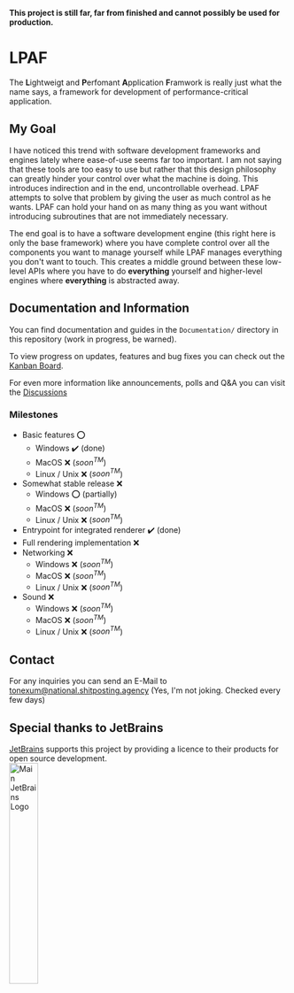**This project is still far, far from finished and cannot possibly be used for production.**

# LPAF
The **L**ightweigt and **P**erfomant **A**pplication **F**ramwork is really just what the name says, a framework for 
development of performance-critical application.

## My Goal
I have noticed this trend with software development frameworks and engines lately where ease-of-use seems far too 
important. I am not saying that these tools are too easy to use but rather that this design philosophy can greatly 
hinder your control over what the machine is doing. This introduces indirection and in the end, uncontrollable overhead. 
LPAF attempts to solve that problem by giving the user as much control as he wants. LPAF can hold your hand on as many 
thing as you want without introducing subroutines that are not immediately necessary. 

The end goal is to have a software development engine (this right here is only the base framework) where you have 
complete control over all the components you want to manage yourself while LPAF manages everything you don't want to 
touch. This creates a middle ground between these low-level APIs where you have to do **everything** yourself and 
higher-level engines where **everything** is abstracted away.

## Documentation and Information
You can find documentation and guides in the `Documentation/` directory in this repository (work in progress, be warned).

To view progress on updates, features and bug fixes you can check out the [Kanban Board](https://github.com/users/ToneXum/projects/1).

For even more information like announcements, polls and Q&A you can visit the [Discussions](https://github.com/ToneXum/LPAF/discussions)

### Milestones
- Basic features ⭕
  - Windows ✔️ (done)
  - MacOS ❌ ($soon^{TM}$)
  - Linux / Unix ❌ ($soon^{TM}$)
- Somewhat stable release ❌
  - Windows ⭕ (partially)
  - MacOS ❌ ($soon^{TM}$)
  - Linux / Unix ❌ ($soon^{TM}$)
- Entrypoint for integrated renderer ✔️ (done)
- Full rendering implementation ❌
- Networking ❌
  - Windows ❌ ($soon^{TM}$)
  - MacOS ❌ ($soon^{TM}$)
  - Linux / Unix ❌ ($soon^{TM}$)
- Sound ❌
  - Windows ❌ ($soon^{TM}$)
  - MacOS ❌ ($soon^{TM}$)
  - Linux / Unix ❌ ($soon^{TM}$)

## Contact
For any inquiries you can send an E-Mail to tonexum@national.shitposting.agency (Yes, I'm not joking. Checked every few 
days)

## Special thanks to JetBrains
[JetBrains](https://jb.gg/) supports this project by providing a licence to their products for open source development.<br>
<img style="width: 32%; height 32%;" src="https://resources.jetbrains.com/storage/products/company/brand/logos/jb_beam.png" alt="Main JetBrains Logo">
